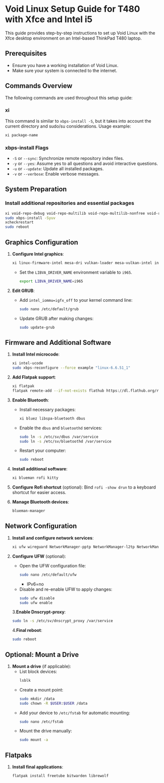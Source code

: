 # Void Linux Setup Guide for T480 with Xfce and Intel i5

This guide provides step-by-step instructions to set up Void Linux with the Xfce desktop environment on an Intel-based ThinkPad T480 laptop.

## Prerequisites
- Ensure you have a working installation of Void Linux.
- Make sure your system is connected to the internet.

## Commands Overview

The following commands are used throughout this setup guide:

### xi
This command is similar to `xbps-install -S`, but it takes into account the current directory and sudo/su considerations. Usage example:
```bash
xi package-name
```

### xbps-install Flags
- `-S` or `--sync`: Synchronize remote repository index files.
- `-y` or `--yes`: Assume yes to all questions and avoid interactive questions.
- `-u` or `--update`: Update all installed packages.
- `-v` or `--verbose`: Enable verbose messages.

## System Preparation


### Install additional repositories and essential packages
```bash
xi void-repo-debug void-repo-multilib void-repo-multilib-nonfree void-repo-nonfree nano
sudo xbps-install -Syuv
xcheckrestart
sudo reboot
```

## Graphics Configuration

1. **Configure Intel graphics**:
    ```bash
    xi linux-firmware-intel mesa-dri vulkan-loader mesa-vulkan-intel intel-video-accel
    ```
    - Set the `LIBVA_DRIVER_NAME` environment variable to `i965`.
        ```bash
        export LIBVA_DRIVER_NAME=i965
        ```

2. **Edit GRUB**:
    - Add `intel_iommu=igfx_off` to your kernel command line:
        ```bash
        sudo nano /etc/default/grub
        ```
    - Update GRUB after making changes:
        ```bash
        sudo update-grub
        ```

## Firmware and Additional Software

1. **Install Intel microcode**:
    ```bash
    xi intel-ucode
    sudo xbps-reconfigure --force example "linux-6.6.51_1"
    ```

2. **Add Flatpak support**:
    ```bash
    xi flatpak
    flatpak remote-add --if-not-exists flathub https://dl.flathub.org/repo/flathub.flatpakrepo
    ```

3. **Enable Bluetooth**:
    - Install necessary packages:
        ```bash
        xi bluez libspa-bluetooth dbus
        ```
    - Enable the `dbus` and `bluetoothd` services:
        ```bash
        sudo ln -s /etc/sv/dbus /var/service
        sudo ln -s /etc/sv/bluetoothd /var/service
        ```
    - Restart your computer:
        ```bash
        sudo reboot
        ```

4. **Install additional software**:
    ```bash
    xi blueman rofi kitty
    ```

5. **Configure Rofi shortcut** (optional):
    Bind `rofi -show drun` to a keyboard shortcut for easier access.

6. **Manage Bluetooth devices**:
    ```bash
    blueman-manager
    ```

## Network Configuration

1. **Install and configure network services**:
    ```bash
    xi ufw wireguard NetworkManager-pptp NetworkManager-l2tp NetworkManager-devel NetworkManager-l2tp NetworkManager-openvpn dnscrypt-proxy
    ```
   
2. **Configure UFW** (optional):
    - Open the UFW configuration file:
        ```bash
        sudo nano /etc/default/ufw
        ```
        - IPv6=no
    - Disable and re-enable UFW to apply changes:
        ```bash
        sudo ufw disable
        sudo ufw enable
        ```
        
    3.**Enable Dnscrypt-proxy**:
     ```bash
    sudo ln -s /etc/sv/dnscrypt_proxy /var/service
    ```

    4.**Final reboot**:
     ```bash
    sudo reboot
    ```

## Optional: Mount a Drive

1. **Mount a drive** (if applicable):
    - List block devices:
        ```bash
        lsblk
        ```
    - Create a mount point:
        ```bash
        sudo mkdir /data
        sudo chown -R $USER:$USER /data
        ```
    - Add your device to `/etc/fstab` for automatic mounting:
        ```bash
        sudo nano /etc/fstab
        ```
    - Mount the drive manually:
        ```bash
        sudo mount -a
        ```

## Flatpaks

1. **Install final applications**:
    ```bash
    flatpak install freetube bitwarden librewolf
    ```

